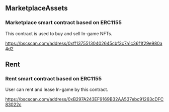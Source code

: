 ## MarketplaceAssets

### Marketplace smart contract based on ERC1155

This contract is used to buy and sell In-game NFTs.

https://bscscan.com/address/0xff13755130402645cbf3c7a1c36f1f29e980a4d2


## Rent

### Rent smart contract based on ERC1155

User can rent and lease In-game by this contract.

https://bscscan.com/address/0xB297A243EF9169B32AA537ebc91263cDFC83022c

